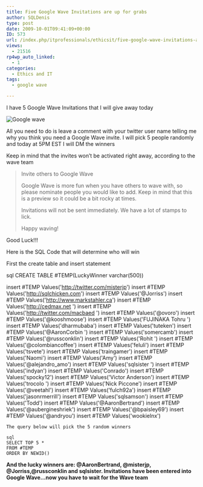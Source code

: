 ```yaml
---
title: Five Google Wave Invitations are up for grabs
author: SQLDenis
type: post
date: 2009-10-01T09:41:09+00:00
ID: 573
url: /index.php/itprofessionals/ethicsit/five-google-wave-invitations-are-up-for/
views:
  - 21516
rp4wp_auto_linked:
  - 1
categories:
  - Ethics and IT
tags:
  - google wave

---
```

I have 5 Google Wave Invitations that I will give away today

![Google wave][1]

All you need to do is leave a comment with your twitter user name telling me why you think you need a Google Wave invite. I will pick 5 people randomly and today at 5PM EST I will DM the winners

Keep in mind that the invites won&#8217;t be activated right away, according to the wave team

> Invite others to Google Wave
> 
> Google Wave is more fun when you have others to wave with, so please nominate people you would like to add. Keep in mind that this is a preview so it could be a bit rocky at times.
> 
> Invitations will not be sent immediately. We have a lot of stamps to lick.
> 
> Happy waving!

Good Luck!!!

Here is the SQL Code that will determine who will win

First the create table and insert statement

sql
CREATE TABLE #TEMP(LuckyWinner varchar(500))


 
insert #TEMP Values('http://twitter.com/misterjp')
insert #TEMP Values('http://sqlchicken.com')
insert #TEMP Values('@Jorriss')
insert #TEMP Values('http://www.markstahler.ca')
insert #TEMP Values('http://cedmax.net ')
insert #TEMP Values('http://twitter.com/macbaed ')
insert #TEMP Values('@ovoro')
insert #TEMP Values('@kooshmoose')
insert #TEMP Values('FUJINAKA Tohru ')
insert #TEMP Values('dharmubaba')
insert #TEMP Values('tuteken')
insert #TEMP Values('@AaronCorbin ')
insert #TEMP Values('somercamb')
insert #TEMP Values('@russconklin')
insert #TEMP Values('Rohit ')
insert #TEMP Values('@colombiancoffee')
insert #TEMP Values('feluli')
insert #TEMP Values('tsvete')
insert #TEMP Values('traingamer')
insert #TEMP Values('Naomi')
insert #TEMP Values('Amy')
insert #TEMP Values('@alejandro_amo')
insert #TEMP Values('sqlsister ')
insert #TEMP Values('indyan')
insert #TEMP Values('Conrado')
insert #TEMP Values('spocky12')
insert #TEMP Values('Victor Anderson')
insert #TEMP Values('trocolo ')
insert #TEMP Values('Nick Piccone')
insert #TEMP Values('@veetahl')
insert #TEMP Values('fulch92a')
insert #TEMP Values('jasonrmerrill')
insert #TEMP Values('sqlsamson')
insert #TEMP Values('Todd')
insert #TEMP Values('@AaronBertrand')
insert #TEMP Values('@aubergineshriek')
insert #TEMP Values('@bpaisley69')
insert #TEMP Values('@andryou')
insert #TEMP Values('wookielnx')

```
The query below will pick the 5 random winners

sql
SELECT TOP 5 * 
FROM #TEMP
ORDER BY NEWID()
```

**And the lucky winners are: @AaronBertrand, @misterjp, @Jorriss,@russconklin and sqlsister. Invitations have been entered into Google Wave&#8230;now you have to wait for the Wave team**

 [1]: http://imgur.com/1mKn7.png